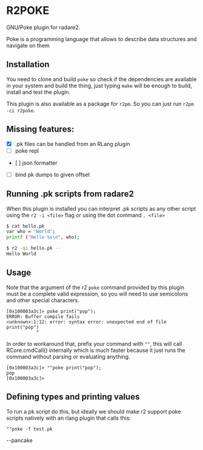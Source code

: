 # R2POKE

GNU/Poke plugin for radare2.

Poke is a programming language that allows to describe data structures and navigate on them

## Installation

You need to clone and build `poke` so check if the dependencies are available in your system and build the thing, just typing `make` will be enough to build, install and test the plugin.

This plugin is also available as a package for `r2pm`. So you can just run `r2pm -ci r2poke`.

## Missing features:

* [x] .pk files can be handled from an RLang plugin
* [ ] poke repl
* [ ] json formatter
* [ ] bind pk dumps to given offset

## Running .pk scripts from radare2

When this plugin is installed you can interpret .pk scripts as any other script using the `r2 -i <file>` flag or using the dot command `. <file>`

```sh
$ cat hello.pk
var who = "World";
printf ("Hello %s\n", who);

$ r2 -qi hello.pk --
Hello World
```

## Usage

Note that the argument of the r2 `poke` command provided by this plugin must be a complete valid expression, so you will need to use semicolons and other special characters.

```
[0x100003a3c]> poke print("pop");
ERROR: Buffer compile fails
<unknown>:1:12: error: syntax error: unexpected end of file
print("pop")
           ^
```

In order to workaround that, prefix your command with `""`, this will call RCore.cmdCall() internally which is much faster because it just runs the command without parsing or evaluating anything.

```
[0x100003a3c]> ""poke print("pop");
pop
[0x100003a3c]>
```

## Defining types and printing values

To run a pk script do this, but ideally we should make r2 support poke scripts natively with an rlang plugin that calls this:

```
""poke -f test.pk
```

--pancake
